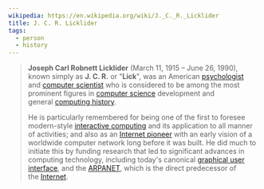 ```yaml
---
wikipedia: https://en.wikipedia.org/wiki/J._C._R._Licklider
title: J. C. R. Licklider
tags:
  - person
  - history
---
```

> **Joseph Carl Robnett Licklider** (March 11, 1915 – June 26, 1990), known simply as **J. C. R.** or "**Lick**", was an American [psychologist](https://en.wikipedia.org/wiki/Psychologist "Psychologist") and [computer scientist](https://en.wikipedia.org/wiki/Computer_scientist "Computer scientist") who is considered to be among the most prominent figures in [computer science](https://en.wikipedia.org/wiki/History_of_computer_science "History of computer science") development and general [computing history](https://en.wikipedia.org/wiki/History_of_computing_hardware "History of computing hardware").
> 
> He is particularly remembered for being one of the first to foresee modern-style [interactive computing](https://en.wikipedia.org/wiki/Interactive_computing "Interactive computing") and its application to all manner of activities; and also as an [Internet pioneer](https://en.wikipedia.org/wiki/List_of_Internet_pioneers "List of Internet pioneers") with an early vision of a worldwide computer network long before it was built. He did much to initiate this by funding research that led to significant advances in computing technology, including today's canonical [graphical user interface](https://en.wikipedia.org/wiki/Graphical_user_interface "Graphical user interface"), and the [ARPANET](https://en.wikipedia.org/wiki/ARPANET "ARPANET"), which is the direct predecessor of the [Internet](https://en.wikipedia.org/wiki/Internet "Internet").
